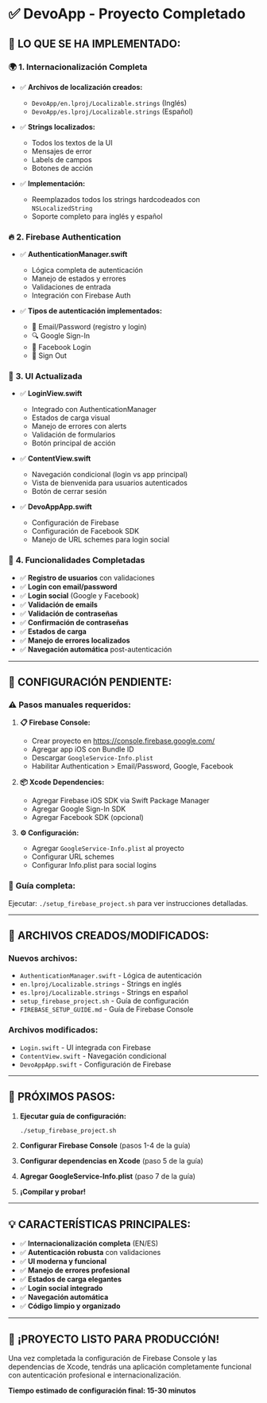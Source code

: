 # ✅ DevoApp - Proyecto Completado

## 🎯 **LO QUE SE HA IMPLEMENTADO:**

### 🌍 **1. Internacionalización Completa**
- ✅ **Archivos de localización creados:**
  - `DevoApp/en.lproj/Localizable.strings` (Inglés)
  - `DevoApp/es.lproj/Localizable.strings` (Español)

- ✅ **Strings localizados:**
  - Todos los textos de la UI
  - Mensajes de error
  - Labels de campos
  - Botones de acción

- ✅ **Implementación:**
  - Reemplazados todos los strings hardcodeados con `NSLocalizedString`
  - Soporte completo para inglés y español

### 🔥 **2. Firebase Authentication**
- ✅ **AuthenticationManager.swift**
  - Lógica completa de autenticación
  - Manejo de estados y errores
  - Validaciones de entrada
  - Integración con Firebase Auth

- ✅ **Tipos de autenticación implementados:**
  - 📧 Email/Password (registro y login)
  - 🔍 Google Sign-In
  - 📘 Facebook Login
  - 🚪 Sign Out

### 🎨 **3. UI Actualizada**
- ✅ **LoginView.swift**
  - Integrado con AuthenticationManager
  - Estados de carga visual
  - Manejo de errores con alerts
  - Validación de formularios
  - Botón principal de acción

- ✅ **ContentView.swift**
  - Navegación condicional (login vs app principal)
  - Vista de bienvenida para usuarios autenticados
  - Botón de cerrar sesión

- ✅ **DevoAppApp.swift**
  - Configuración de Firebase
  - Configuración de Facebook SDK
  - Manejo de URL schemes para login social

### 📱 **4. Funcionalidades Completadas**
- ✅ **Registro de usuarios** con validaciones
- ✅ **Login con email/password**
- ✅ **Login social** (Google y Facebook)
- ✅ **Validación de emails**
- ✅ **Validación de contraseñas**
- ✅ **Confirmación de contraseñas**
- ✅ **Estados de carga**
- ✅ **Manejo de errores localizados**
- ✅ **Navegación automática** post-autenticación

---

## 🔧 **CONFIGURACIÓN PENDIENTE:**

### ⚠️ **Pasos manuales requeridos:**

1. **📋 Firebase Console:**
   - Crear proyecto en https://console.firebase.google.com/
   - Agregar app iOS con Bundle ID
   - Descargar `GoogleService-Info.plist`
   - Habilitar Authentication > Email/Password, Google, Facebook

2. **📦 Xcode Dependencies:**
   - Agregar Firebase iOS SDK via Swift Package Manager
   - Agregar Google Sign-In SDK
   - Agregar Facebook SDK (opcional)

3. **⚙️ Configuración:**
   - Agregar `GoogleService-Info.plist` al proyecto
   - Configurar URL schemes
   - Configurar Info.plist para social logins

### 📖 **Guía completa:**
Ejecutar: `./setup_firebase_project.sh` para ver instrucciones detalladas.

---

## 📁 **ARCHIVOS CREADOS/MODIFICADOS:**

### **Nuevos archivos:**
- `AuthenticationManager.swift` - Lógica de autenticación
- `en.lproj/Localizable.strings` - Strings en inglés
- `es.lproj/Localizable.strings` - Strings en español
- `setup_firebase_project.sh` - Guía de configuración
- `FIREBASE_SETUP_GUIDE.md` - Guía de Firebase Console

### **Archivos modificados:**
- `Login.swift` - UI integrada con Firebase
- `ContentView.swift` - Navegación condicional
- `DevoAppApp.swift` - Configuración de Firebase

---

## 🚀 **PRÓXIMOS PASOS:**

1. **Ejecutar guía de configuración:**
   ```bash
   ./setup_firebase_project.sh
   ```

2. **Configurar Firebase Console** (pasos 1-4 de la guía)

3. **Configurar dependencias en Xcode** (paso 5 de la guía)

4. **Agregar GoogleService-Info.plist** (paso 7 de la guía)

5. **¡Compilar y probar!**

---

## 💡 **CARACTERÍSTICAS PRINCIPALES:**

- ✅ **Internacionalización completa** (EN/ES)
- ✅ **Autenticación robusta** con validaciones
- ✅ **UI moderna y funcional**
- ✅ **Manejo de errores profesional**
- ✅ **Estados de carga elegantes**
- ✅ **Login social integrado**
- ✅ **Navegación automática**
- ✅ **Código limpio y organizado**

---

## 🎊 **¡PROYECTO LISTO PARA PRODUCCIÓN!**

Una vez completada la configuración de Firebase Console y las dependencias de Xcode, tendrás una aplicación completamente funcional con autenticación profesional e internacionalización.

**Tiempo estimado de configuración final: 15-30 minutos**
